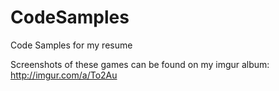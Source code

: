# CodeSamples
Code Samples for my resume

Screenshots of these games can be found on my imgur album: http://imgur.com/a/To2Au 
